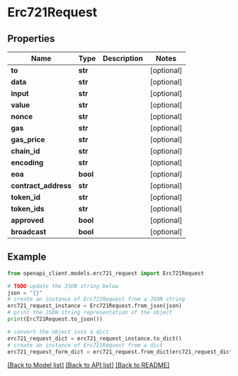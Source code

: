 # Erc721Request


## Properties

Name | Type | Description | Notes
------------ | ------------- | ------------- | -------------
**to** | **str** |  | [optional] 
**data** | **str** |  | [optional] 
**input** | **str** |  | [optional] 
**value** | **str** |  | [optional] 
**nonce** | **str** |  | [optional] 
**gas** | **str** |  | [optional] 
**gas_price** | **str** |  | [optional] 
**chain_id** | **str** |  | [optional] 
**encoding** | **str** |  | [optional] 
**eoa** | **bool** |  | [optional] 
**contract_address** | **str** |  | [optional] 
**token_id** | **str** |  | [optional] 
**token_ids** | **str** |  | [optional] 
**approved** | **bool** |  | [optional] 
**broadcast** | **bool** |  | [optional] 

## Example

```python
from openapi_client.models.erc721_request import Erc721Request

# TODO update the JSON string below
json = "{}"
# create an instance of Erc721Request from a JSON string
erc721_request_instance = Erc721Request.from_json(json)
# print the JSON string representation of the object
print(Erc721Request.to_json())

# convert the object into a dict
erc721_request_dict = erc721_request_instance.to_dict()
# create an instance of Erc721Request from a dict
erc721_request_form_dict = erc721_request.from_dict(erc721_request_dict)
```
[[Back to Model list]](../README.md#documentation-for-models) [[Back to API list]](../README.md#documentation-for-api-endpoints) [[Back to README]](../README.md)


